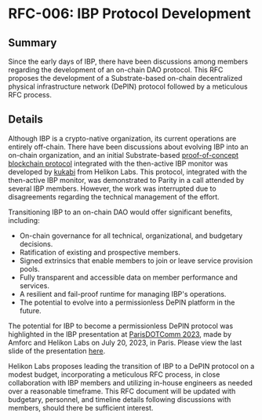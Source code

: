 # RFC-006: IBP Protocol Development
## Summary

Since the early days of IBP, there have been discussions among members regarding the development of an on-chain DAO protocol. This RFC proposes the development of a Substrate-based on-chain decentralized physical infrastructure network (DePIN) protocol followed by a meticulous RFC process.

## Details

Although IBP is a crypto-native organization, its current operations are entirely off-chain. There have been discussions about evolving IBP into an on-chain organization, and an initial Substrate-based [proof-of-concept blockchain protocol](https://github.com/ibp-network/ibp-node) integrated with the then-active IBP monitor was developed by [kukabi](https://github.com/kukabi) from Helikon Labs. This protocol, integrated with the then-active IBP monitor, was demonstrated to Parity in a call attended by several IBP members. However, the work was interrupted due to disagreements regarding the technical management of the effort.

Transitioning IBP to an on-chain DAO would offer significant benefits, including:

- On-chain governance for all technical, organizational, and budgetary decisions.
- Ratification of existing and prospective members.
- Signed extrinsics that enable members to join or leave service provision pools.
- Fully transparent and accessible data on member performance and services.
- A resilient and fail-proof runtime for managing IBP's operations.
- The potential to evolve into a permissionless DePIN platform in the future.

The potential for IBP to become a permissionless DePIN protocol was highlighted in the IBP presentation at [ParisDOTComm 2023](https://parisdotcomm.org/#talks-2023), made by Amforc and Helikon Labs on July 20, 2023, in Paris. Please view the last slide of the presentation [here](https://docs.google.com/presentation/d/1z5Av4lQM1SxU0c41Lvy8PLnFEmBrvOkgtvkng38P7cg/edit?usp=sharing).

Helikon Labs proposes leading the transition of IBP to a DePIN protocol on a modest budget, incorporating a meticulous RFC process, in close collaboration with IBP members and utilizing in-house engineers as needed over a reasonable timeframe. This RFC document will be updated with budgetary, personnel, and timeline details following discussions with members, should there be sufficient interest.